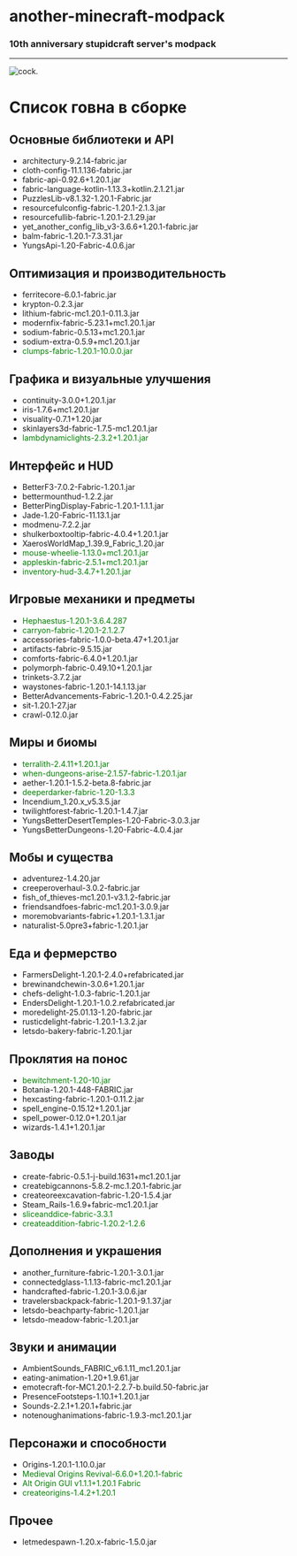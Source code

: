 # another-minecraft-modpack
### 10th anniversary stupidcraft server's modpack
---
![cock.](https://i.pinimg.com/736x/4b/0f/09/4b0f0932f7f90791e5a91223361e3eb7.jpg)

# Список говна в сборке

## Основные библиотеки и API
- architectury-9.2.14-fabric.jar
- cloth-config-11.1.136-fabric.jar
- fabric-api-0.92.6+1.20.1.jar
- fabric-language-kotlin-1.13.3+kotlin.2.1.21.jar
- PuzzlesLib-v8.1.32-1.20.1-Fabric.jar
- resourcefulconfig-fabric-1.20.1-2.1.3.jar
- resourcefullib-fabric-1.20.1-2.1.29.jar
- yet_another_config_lib_v3-3.6.6+1.20.1-fabric.jar
- balm-fabric-1.20.1-7.3.31.jar
- YungsApi-1.20-Fabric-4.0.6.jar

## Оптимизация и производительность
- ferritecore-6.0.1-fabric.jar
- krypton-0.2.3.jar
- lithium-fabric-mc1.20.1-0.11.3.jar
- modernfix-fabric-5.23.1+mc1.20.1.jar
- sodium-fabric-0.5.13+mc1.20.1.jar
- sodium-extra-0.5.9+mc1.20.1.jar
- <font color="green">clumps-fabric-1.20.1-10.0.0.jar</font> 

## Графика и визуальные улучшения
- continuity-3.0.0+1.20.1.jar
- iris-1.7.6+mc1.20.1.jar
- visuality-0.7.1+1.20.jar
- skinlayers3d-fabric-1.7.5-mc1.20.1.jar
- <font color="green">lambdynamiclights-2.3.2+1.20.1.jar</font> 

## Интерфейс и HUD
- BetterF3-7.0.2-Fabric-1.20.1.jar
- bettermounthud-1.2.2.jar
- BetterPingDisplay-Fabric-1.20.1-1.1.1.jar
- Jade-1.20-Fabric-11.13.1.jar
- modmenu-7.2.2.jar
- shulkerboxtooltip-fabric-4.0.4+1.20.1.jar
- XaerosWorldMap_1.39.9_Fabric_1.20.jar
- <font color="green">mouse-wheelie-1.13.0+mc1.20.1.jar</font>
- <font color="green">appleskin-fabric-2.5.1+mc1.20.1.jar</font>
- <font color="green">inventory-hud-3.4.7+1.20.1.jar</font>  

## Игровые механики и предметы
- <font color="green">Hephaestus-1.20.1-3.6.4.287</font>  
- <font color="green">carryon-fabric-1.20.1-2.1.2.7</font>  
- accessories-fabric-1.0.0-beta.47+1.20.1.jar
- artifacts-fabric-9.5.15.jar
- comforts-fabric-6.4.0+1.20.1.jar
- polymorph-fabric-0.49.10+1.20.1.jar
- trinkets-3.7.2.jar
- waystones-fabric-1.20.1-14.1.13.jar
- BetterAdvancements-Fabric-1.20.1-0.4.2.25.jar
- sit-1.20.1-27.jar
- crawl-0.12.0.jar

## Миры и биомы
- <font color="green">terralith-2.4.11+1.20.1.jar</font> 
- <font color="green">when-dungeons-arise-2.1.57-fabric-1.20.1.jar</font> 
- aether-1.20.1-1.5.2-beta.8-fabric.jar
- <font color="green">deeperdarker-fabric-1.20-1.3.3</font> 
- Incendium_1.20.x_v5.3.5.jar
- twilightforest-fabric-1.20.1-1.4.7.jar
- YungsBetterDesertTemples-1.20-Fabric-3.0.3.jar
- YungsBetterDungeons-1.20-Fabric-4.0.4.jar

## Мобы и существа
- adventurez-1.4.20.jar
- creeperoverhaul-3.0.2-fabric.jar
- fish_of_thieves-mc1.20.1-v3.1.2-fabric.jar
- friendsandfoes-fabric-mc1.20.1-3.0.9.jar
- moremobvariants-fabric+1.20.1-1.3.1.jar
- naturalist-5.0pre3+fabric-1.20.1.jar

## Еда и фермерство
- FarmersDelight-1.20.1-2.4.0+refabricated.jar
- brewinandchewin-3.0.6+1.20.1.jar
- chefs-delight-1.0.3-fabric-1.20.1.jar
- EndersDelight-1.20.1-1.0.2.refabricated.jar
- moredelight-25.01.13-1.20-fabric.jar
- rusticdelight-fabric-1.20.1-1.3.2.jar
- letsdo-bakery-fabric-1.20.1.jar

## Проклятия на понос
- <font color="green">bewitchment-1.20-10.jar</font>
- Botania-1.20.1-448-FABRIC.jar
- hexcasting-fabric-1.20.1-0.11.2.jar
- spell_engine-0.15.12+1.20.1.jar
- spell_power-0.12.0+1.20.1.jar
- wizards-1.4.1+1.20.1.jar

## Заводы
- create-fabric-0.5.1-j-build.1631+mc1.20.1.jar
- createbigcannons-5.8.2-mc.1.20.1-fabric.jar
- createoreexcavation-fabric-1.20-1.5.4.jar
- Steam_Rails-1.6.9+fabric-mc1.20.1.jar
- <font color="green">sliceanddice-fabric-3.3.1</font>
- <font color="green">createaddition-fabric-1.20.2-1.2.6</font>

## Дополнения и украшения
- another_furniture-fabric-1.20.1-3.0.1.jar
- connectedglass-1.1.13-fabric-mc1.20.1.jar
- handcrafted-fabric-1.20.1-3.0.6.jar
- travelersbackpack-fabric-1.20.1-9.1.37.jar
- letsdo-beachparty-fabric-1.20.1.jar
- letsdo-meadow-fabric-1.20.1.jar

## Звуки и анимации
- AmbientSounds_FABRIC_v6.1.11_mc1.20.1.jar
- eating-animation-1.20+1.9.61.jar
- emotecraft-for-MC1.20.1-2.2.7-b.build.50-fabric.jar
- PresenceFootsteps-1.10.1+1.20.1.jar
- Sounds-2.2.1+1.20.1+fabric.jar
- notenoughanimations-fabric-1.9.3-mc1.20.1.jar

## Персонажи и способности
- Origins-1.20.1-1.10.0.jar
- <font color="green"> Medieval Origins Revival-6.6.0+1.20.1-fabric</font>
- <font color="green"> Alt Origin GUI v1.1.1+1.20.1 Fabric</font>
- <font color="green"> createorigins-1.4.2+1.20.1</font>

## Прочее
- letmedespawn-1.20.x-fabric-1.5.0.jar